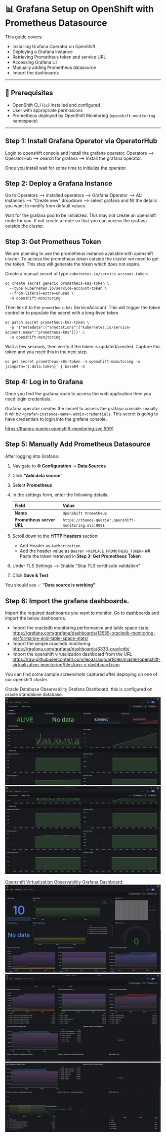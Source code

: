 # 📊 Grafana Setup on OpenShift with Prometheus Datasource

This guide covers:

- Installing Grafana Operator on OpenShift
- Deploying a Grafana instance
- Retrieving Prometheus token and service URL
- Accessing Grafana UI
- Manually adding Prometheus datasource
- Import the dashboards

---

## 🧱 Prerequisites

- OpenShift CLI (`oc`) installed and configured
- User with appropriate permissions
- Prometheus deployed by OpenShift Monitoring (`openshift-monitoring` namespace)

---

## Step 1: Install Grafana Operator via OperatorHub

Login to openshift console and install the grafana operator. Operators --> OperatorHub --> search for grafana --> Install the grafana operator.

Once you install wait for some time to initialize the operator.

## Step 2: Deploy a Grafana Instance
Go to Operators --> installed operators --> Grafana Operator --> ALl instances --> "Create new" dropdown --> select grafana and fill the details you want to modify from default values.

Wait for the grafana pod to be initialized. This may not create an openshift route for you. If not create a route so that you can access the grafana outside the cluster. 


## Step 3: Get Prometheus Token

We are planning to use the prometheus instance available with openshift cluster. To access the prometheus token outside the cluster we need to get the token. This step will generate the token which does not expire.

Create a manual secret of type `kubernetes.io/service-account-token`:
```shell
oc create secret generic prometheus-k8s-token \
  --type kubernetes.io/service-account-token \
  --from-literal=extra=unused \
  -n openshift-monitoring
```
Then link it to the `prometheus-k8s` ServiceAccount. This will trigger the token controller to populate the secret with a long-lived token.
```shell
oc patch secret prometheus-k8s-token \
  -p '{"metadata":{"annotations":{"kubernetes.io/service-account.name":"prometheus-k8s"}}}' \
  -n openshift-monitoring
```
Wait a few seconds, then verify if the token is updated/created. Capture this token and you need this in the next step.

```shell
oc get secret prometheus-k8s-token -n openshift-monitoring -o jsonpath='{.data.token}' | base64 -d
```

## Step 4: Log in to Grafana

Once you find the grafana route to access the web application then you need login credentials.

Grafana operator creates the secret to access the grafana console. usually it wil be `<grafan-instance-name>-admin-credentials`. This secret is going to have credentials to login into the grafana console.

https://thanos-querier.openshift-monitoring.svc:9091


## Step 5: Manually Add Prometheus Datasource

After logging into Grafana:

1. Navigate to **⚙️ Configuration** → **Data Sources**
2. Click **"Add data source"**
3. Select **Prometheus**
4. In the settings form, enter the following details:

   | Field     | Value                                                                 |
      |-----------|-----------------------------------------------------------------------|
   | **Name**  | `OpenShift Prometheus`                                               |
   | **Prometheus server URL**      | `https://thanos-querier.openshift-monitoring.svc:9091`               |

5. Scroll down to the **HTTP Headers** section:
    - Add Header as `Authorization`
    - Add the header value as `Bearer <REPLACE_PROMOTHEUS_TOKEN>` ## Paste the token retrieved in **Step 3: Get Prometheus Token**

6. Under TLS Settings --> Enable "Skip TLS certificate validation"
7. Click **Save & Test**

You should see ✅ **"Data source is working"**

## Step 6: Import the grafana dashboards.

Import the required dashboards you want to monitor. Go to dashboards and import the below dashboards.

* Import the oracledb monitoring performance and table space stats.
  https://grafana.com/grafana/dashboards/13555-oracledb-monitoring-performance-and-table-space-stats/
* Import the simple oracledb monitoring
  https://grafana.com/grafana/dashboards/3333-oracledb/
* Import the openshift virutalization dashboard from the URL
  https://raw.githubusercontent.com/leoaaraujo/articles/master/openshift-virtualization-monitoring/files/ocp-v-dashboard.json

You can find some sample screenshots captured after deploying on one of our openshift cluster.

Oracle Database Observability Grafana Dashboard, this is configured on oracle standalone database.
![oracledb-grafana-dashboard-1.jpg](screenshots/oracledb-grafana-dashboard-1.jpg)
![oracledb-grafana-dashboard-2.jpg](screenshots/oracledb-grafana-dashboard-2.jpg)


Openshift Virtualization Observability Grafana Dashboard:
![ocpv-grafana-dashboard-1.jpg](screenshots/ocpv-grafana-dashboard-1.jpg)
![ocpv-grafana-dashboard-2.jpg](screenshots/ocpv-grafana-dashboard-2.jpg)
![ocpv-grafana-dashboard-3.jpg](screenshots/ocpv-grafana-dashboard-3.jpg)